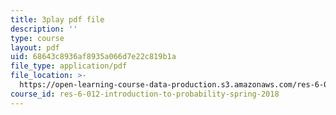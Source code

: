 ```yaml
---
title: 3play pdf file
description: ''
type: course
layout: pdf
uid: 68643c8936af8935a066d7e22c819b1a
file_type: application/pdf
file_location: >-
  https://open-learning-course-data-production.s3.amazonaws.com/res-6-012-introduction-to-probability-spring-2018/68643c8936af8935a066d7e22c819b1a_eV0kTm1h7mQ.pdf
course_id: res-6-012-introduction-to-probability-spring-2018
---
```

